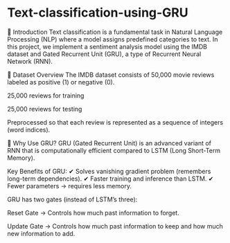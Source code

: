 # Text-classification-using-GRU

🔹 Introduction
Text classification is a fundamental task in Natural Language Processing (NLP) where a model assigns predefined categories to text. In this project, we implement a sentiment analysis model using the IMDB dataset and Gated Recurrent Unit (GRU), a type of Recurrent Neural Network (RNN).

🔹 Dataset Overview
The IMDB dataset consists of 50,000 movie reviews labeled as positive (1) or negative (0).

25,000 reviews for training

25,000 reviews for testing

Preprocessed so that each review is represented as a sequence of integers (word indices).

🔹 Why Use GRU?
GRU (Gated Recurrent Unit) is an advanced variant of RNN that is computationally efficient compared to LSTM (Long Short-Term Memory).

Key Benefits of GRU:
✔ Solves vanishing gradient problem (remembers long-term dependencies).
✔ Faster training and inference than LSTM.
✔ Fewer parameters → requires less memory.

GRU has two gates (instead of LSTM’s three):

Reset Gate → Controls how much past information to forget.

Update Gate → Controls how much past information to keep and how much new information to add.
